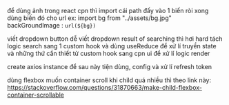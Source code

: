 để dùng ảnh trong react cpn thì import cái path đấy vào 1 biến ròi xong dùng biến đó cho url 
ex: import bg from "../assets/bg.jpg"
    backGroundImage : `url(${bg})`

viết dropdown button dễ
viết dropdown result of searching thì hơi hard
    tách logic search sang 1 custom hook và dùng useReduce để xử lí
    truyền state và những thứ cần thiết từ custom hook sang cpn ui để xử lí logic render

create axios instance để sau này tiện dùng, config và xử lí refresh token

dùng flexbox muốn container scroll khi child quá nhiều thì theo link này: https://stackoverflow.com/questions/31870663/make-child-flexbox-container-scrollable

